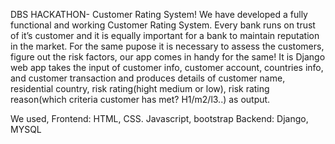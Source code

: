 DBS HACKATHON- Customer Rating System!
We have developed a fully functional and working Customer Rating System.
Every bank runs on trust of it’s customer and it is equally important for a bank to maintain reputation in the market. For the same pupose it is necessary to assess the customers, figure out the risk factors, our app comes in handy for the same!
It is Django web app takes the input of customer info, customer account, countries info, and customer transaction and produces details of customer name, residential country, risk rating(hight medium or low), risk rating  reason(which criteria customer has met? H1/m2/l3..) as output.

We used,
Frontend: HTML, CSS. Javascript, bootstrap
Backend: Django, MYSQL
